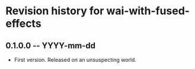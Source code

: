 # Revision history for wai-with-fused-effects

## 0.1.0.0 -- YYYY-mm-dd

* First version. Released on an unsuspecting world.
